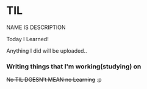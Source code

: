 TIL
=====

NAME IS DESCRIPTION

Today I Learned!

Anything I did will be uploaded..

### Writing things that I'm working(studying) on

~~No TIL DOESN't MEAN no Learning~~      :p

